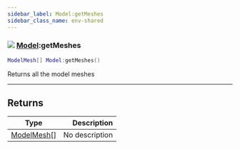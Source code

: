 ```yaml
---
sidebar_label: Model:getMeshes
sidebar_class_name: env-shared
---
```


### ![](/img/wiki/shared.png) [Model](../model/README.md):getMeshes

```lua
ModelMesh[] Model:getMeshes()
```

Returns all the model meshes<br/>

-----------------
## Returns

| Type   | Description |
| ------ | ----------: |
| [ModelMesh[]](../modelmesh[]/README.md) | No description |
